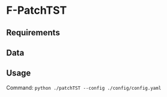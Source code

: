 # F-PatchTST

## Requirements

## Data

## Usage

Command: `python ./patchTST --config ./config/config.yaml`
